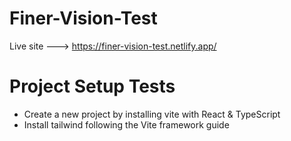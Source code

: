 # Finer-Vision-Test

Live site ---> https://finer-vision-test.netlify.app/

# Project Setup Tests

- Create a new project by installing vite with React & TypeScript
- Install tailwind following the Vite framework guide
